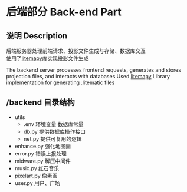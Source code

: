 # 后端部分 Back-end Part

## 说明 Description

后端服务器处理前端请求、投影文件生成与存储、数据库交互  
使用了[litemapy](https://github.com/SmylerMC/litemapy)库实现投影文件生成  

The backend server processes frontend requests, generates and stores projection files, and interacts with databases
Used [litemapy](https://github.com/SmylerMC/litemapy) Library implementation for generating .litematic files

## /backend 目录结构
* utils  
  - .env 环境变量 数据库常量  
  - db.py 提供数据库操作接口  
  - net.py 提供可复用的逻辑  
* enhance.py 强化地图画  
* error.py 错误上报处理  
* midware.py 解压中间件  
* music.py 红石音乐  
* pixelart.py 像素画  
* user.py 用户、广场  